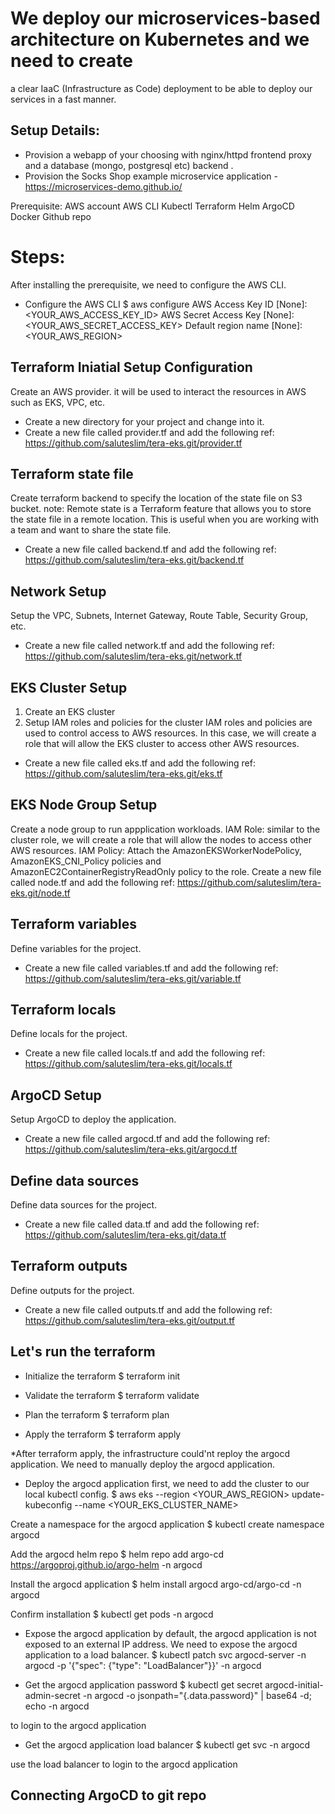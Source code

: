 # We deploy our microservices-based architecture on Kubernetes and we need to create
a clear IaaC (Infrastructure as Code) deployment to be able to deploy our services in a
fast manner.

## Setup Details:
* Provision a webapp of your choosing with nginx/httpd frontend proxy and a database
(mongo, postgresql etc) backend .
* Provision the Socks Shop example microservice application -
https://microservices-demo.github.io/

Prerequisite:
AWS account
AWS CLI
Kubectl
Terraform
Helm
ArgoCD
Docker
Github repo

# Steps:
After installing the prerequisite, we need to configure the AWS CLI.
* Configure the AWS CLI
$ aws configure
AWS Access Key ID [None]: <YOUR_AWS_ACCESS_KEY_ID>
AWS Secret Access Key [None]: <YOUR_AWS_SECRET_ACCESS_KEY>
Default region name [None]: <YOUR_AWS_REGION>


## Terraform Iniatial Setup Configuration
Create an AWS provider. it will be used to interact the resources in AWS such as EKS, VPC, etc.
* Create a new directory for your project and change into it.
* Create a new file called provider.tf and add the following ref: https://github.com/saluteslim/tera-eks.git/provider.tf

## Terraform state file
Create terraform backend to specify the location of the state file on S3 bucket.
note: Remote state is a Terraform feature that allows you to store the state file in a remote location. This is useful when you are working with a team and want to share the state file.
* Create a new file called backend.tf and add the following ref: https://github.com/saluteslim/tera-eks.git/backend.tf

## Network Setup
Setup the VPC, Subnets, Internet Gateway, Route Table, Security Group, etc.
* Create a new file called network.tf and add the following ref: https://github.com/saluteslim/tera-eks.git/network.tf

## EKS Cluster Setup
1. Create an EKS cluster
2. Setup IAM roles and policies for the cluster
IAM roles and policies are used to control access to AWS resources. In this case, we will create a role that will allow the EKS cluster to access other AWS resources.
* Create a new file called eks.tf and add the following ref: https://github.com/saluteslim/tera-eks.git/eks.tf

## EKS Node Group Setup
Create a node group to run appplication workloads.
IAM Role: similar to the cluster role, we will create a role that will allow the nodes to access other AWS resources.
IAM Policy: Attach the AmazonEKSWorkerNodePolicy, AmazonEKS_CNI_Policy policies and AmazonEC2ContainerRegistryReadOnly policy to the role.
Create a new file called node.tf and add the following ref: https://github.com/saluteslim/tera-eks.git/node.tf

## Terraform variables
Define variables for the project.
* Create a new file called variables.tf and add the following ref: https://github.com/saluteslim/tera-eks.git/variable.tf

## Terraform locals
Define locals for the project.
* Create a new file called locals.tf and add the following ref: https://github.com/saluteslim/tera-eks.git/locals.tf

## ArgoCD Setup
Setup ArgoCD to deploy the application.
* Create a new file called argocd.tf and add the following ref: https://github.com/saluteslim/tera-eks.git/argocd.tf

## Define data sources
Define data sources for the project.
* Create a new file called data.tf and add the following ref: https://github.com/saluteslim/tera-eks.git/data.tf

## Terraform outputs
Define outputs for the project.
* Create a new file called outputs.tf and add the following ref: https://github.com/saluteslim/tera-eks.git/output.tf

## Let's run the terraform

* Initialize the terraform
$ terraform init

* Validate the terraform
$ terraform validate

* Plan the terraform
$ terraform plan

* Apply the terraform
$ terraform apply

*After terraform apply, the infrastructure could'nt reploy the argocd application. We need to manually deploy the argocd application.

* Deploy the argocd application
first, we need to add the cluster to our local kubectl config.
$ aws eks --region <YOUR_AWS_REGION> update-kubeconfig --name <YOUR_EKS_CLUSTER_NAME>

Create a namespace for the argocd application
$ kubectl create namespace argocd

Add the argocd helm repo
$ helm repo add argo-cd https://argoproj.github.io/argo-helm -n argocd

Install the argocd application
$ helm install argocd argo-cd/argo-cd -n argocd

Confirm installation
$ kubectl get pods -n argocd

* Expose the argocd application
by default, the argocd application is not exposed to an external IP address. We need to expose the argocd application to a load balancer.
$ kubectl patch svc argocd-server -n argocd -p '{"spec": {"type": "LoadBalancer"}}' -n argocd

* Get the argocd application password
$ kubectl get secret argocd-initial-admin-secret -n argocd -o jsonpath="{.data.password}" | base64 -d; echo -n argocd

to login to the argocd application

* Get the argocd application load balancer
$ kubectl get svc -n argocd

use the load balancer to login to the argocd application

## Connecting ArgoCD to git repo




